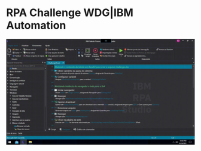 # RPA Challenge WDG|IBM Automation

![alt_text](https://raw.githubusercontent.com/digaumlv/RPA_Challenge_WDG_IBM_Automation/main/RPA_Challenge_WDG_IBM%20Automation.gif)
